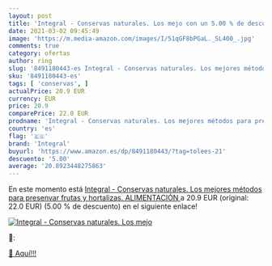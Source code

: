 ```yaml
---
layout: post
title: 'Integral - Conservas naturales. Los mejo con un 5.00 % de descuento'
date: 2021-03-02 09:45:49
image: 'https://m.media-amazon.com/images/I/51qGF8bPGaL._SL400_.jpg'
comments: true
category: ofertas
author: ring
slug: '8491180443-es Integral - Conservas naturales. Los mejores métodos para...'
sku: '8491180443-es'
tags: [ 'conservas', ]
actualPrice: 20.9 EUR
currency: EUR
price: 20.9
comparePrice: 22.0 EUR
prodname: 'Integral - Conservas naturales. Los mejores métodos para presenvar frutas y hortalizas.  ALIMENTACIÓN '
country: 'es'
flag: '🇪🇸'
brand: 'Integral'
buyurl: 'https://www.amazon.es/dp/8491180443/?tag=tolees-21'
descuento: '5.00'
average: '20.8923448275863'
---
```


En este momento está [Integral - Conservas naturales. Los mejores métodos para presenvar frutas y hortalizas.  ALIMENTACIÓN ](https://www.amazon.es/dp/8491180443/?tag=tolees-21) a 20.9 EUR (original: 22.0 EUR) (5.00 %  de descuento) en el siguiente enlace!

[![Integral - Conservas naturales. Los mejo](https://m.media-amazon.com/images/I/51qGF8bPGaL._SL400_.jpg)](https://www.amazon.es/dp/8491180443/?tag=tolees-21)

🔎:


[🛒 Aquí!!!](https://www.amazon.es/dp/8491180443/?tag=tolees-21)
